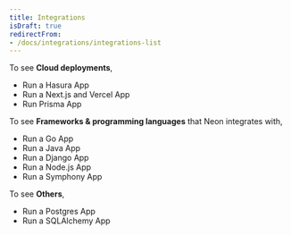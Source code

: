```yaml
---
title: Integrations
isDraft: true
redirectFrom:
- /docs/integrations/integrations-list
---
```


To see **Cloud deployments**,

- Run a Hasura App
- Run a Next.js and Vercel App
- Run Prisma App

To see **Frameworks & programming languages** that Neon integrates with,

- Run a Go App
- Run a Java App
- Run a Django App
- Run a Node.js App
- Run a Symphony App

To see **Others**,

- Run a Postgres App
- Run a SQLAlchemy App
